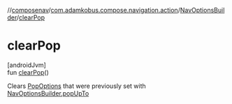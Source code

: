 //[composenav](../../../index.md)/[com.adamkobus.compose.navigation.action](../index.md)/[NavOptionsBuilder](index.md)/[clearPop](clear-pop.md)

# clearPop

[androidJvm]\
fun [clearPop](clear-pop.md)()

Clears [PopOptions](../-pop-options/index.md) that were previously set with [NavOptionsBuilder.popUpTo](pop-up-to.md)
